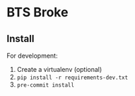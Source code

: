 # BTS Broke

## Install

For development:

1.  Create a virtualenv (optional)
2.  `pip install -r requirements-dev.txt`
3.  `pre-commit install`
